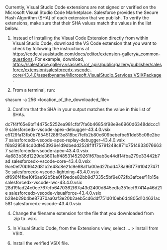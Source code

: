Currently, Visual Studio Code extensions are not signed or verified on the
Microsoft Visual Studio Code Marketplace. Salesforce provides the Secure Hash
Algorithm (SHA) of each extension that we publish. To verify the extensions,
make sure that their SHA values match the values in the list below.

1. Instead of installing the Visual Code Extension directly from within Visual
   Studio Code, download the VS Code extension that you want to check by
   following the instructions at
   https://code.visualstudio.com/docs/editor/extension-gallery#_common-questions.
   For example, download,
   https://salesforce.gallery.vsassets.io/_apis/public/gallery/publisher/salesforce/extension/salesforcedx-vscode-core/43.4.0/assetbyname/Microsoft.VisualStudio.Services.VSIXPackage.

2. From a terminal, run:

shasum -a 256 <location_of_the_downloaded_file>

3. Confirm that the SHA in your output matches the value in this list of SHAs.

dc7f4ff65e9bf14475c5252ea981cfbf7fa6b46854f98e9e6960d6348ddccc19  salesforcedx-vscode-apex-debugger-43.4.0.vsix
e5129fa13fb0b765451288f3e818bc7fefb2b80c609bebefbe51de55c08e2be7  salesforcedx-vscode-apex-replay-debugger-43.4.0.vsix
f6b829584cd0dfe53936e1d9dbedd2528f1f175791248c871c75149330766637  salesforcedx-vscode-apex-43.4.0.vsix
4a683b36d1229de3601aff485314529261f67bab3e44df14fba279e33442b7ad  salesforcedx-vscode-core-43.4.0.vsix
9ce0ef70b1642d81b2e48c8e21c9e98a11a00ed27bdd478a96f7761042747f3c  salesforcedx-vscode-lightning-43.4.0.vsix
df696f4fbe10f6ae92b5ba0f19edce82bb9d7335c5bf9e072fb3afceef11b15e  salesforcedx-vscode-lwc-43.4.0.vsix
28d19fad24c0ee767cfb6470362f67a43d2400d845edfa351dcf97414a46d21e  salesforcedx-vscode-visualforce-43.4.0.vsix
b28eb29b4be87370aa0af3e20b2aeb5cd6ddf751d010eb6d4805d104631ac581  salesforcedx-vscode-43.4.0.vsix


4. Change the filename extension for the file that you downloaded from .zip to
.vsix.

5. In Visual Studio Code, from the Extensions view, select ... > Install from
VSIX.

6. Install the verified VSIX file.
